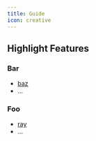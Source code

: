 ```yaml
---
title: Guide
icon: creative
---
```


## Highlight Features

### Bar

- [baz](src/guide/bar/baz.md)
- ...

### Foo

- [ray](src/guide/foo/ray.md)
- ...
